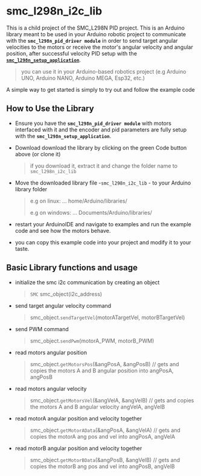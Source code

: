 # smc_l298n_i2c_lib
This is a child project of the SMC_L298N PID project. This is an Arduino library meant to be used in your Arduino robotic project to communicate with the **`smc_l298n_pid_driver module`** in order to send target angular velocities to the motors or receive the motor's angular velocity and angular position, after successful velocity PID setup with the [**`smc_l298n_setup_application`**](https://github.com/samuko-things-company/smc_l298n_setup_application).

> you can use it in your Arduino-based robotics project (e.g Arduino UNO, Arduino NANO, Arduino MEGA, Esp32, etc.)

A simple way to get started is simply to try out and follow the example code


## How to Use the Library
- Ensure you have the **`smc_l298n_pid_driver module`** with motors interfaced with it and the encoder and pid parameters are fully setup with the **`smc_l298n_setup_application`**.

- Download download the library by clicking on the green Code button above (or clone it)
  > if you download it, extract it and change the folder name to `smc_l298n_i2c_lib`

- Move the downloaded library file -`smc_l298n_i2c_lib` - to your Arduino library folder
  > e.g on linux: ... home/Arduino/libraries/
  >
  > e.g on windows: ... Documents/Arduino/libraries/

- restart your ArduinoIDE and navigate to examples and run the example code and see how the motors behave.

- you can copy this example code into your project and modify it to your taste.


## Basic Library functions and usage

- initialize the smc i2c communication by creating an object
  > `SMC` smc_object(i2c_address)

- send target angular velocity command
  > smc_object.`sendTargetVel`(motorATargetVel, motorBTargetVel)

- send PWM command
  > smc_object.`sendPwm`(motorA_PWM, motorB_PWM)

- read motors angular position
  > smc_object.`getMotorsPos`(&angPosA, &angPosB) // gets and copies the motors A and B angular position into angPosA, angPosB

- read motors angular velocity
  > smc_object.`getMotorsVel`(&angVelA, &angVelB) // gets and copies the motors A and B angular velocity angVelA, angVelB

- read motorA angular position and velocity together
  > smc_object.`getMotorAData`(&angPosA, &angVelA) // gets and copies the motorA ang pos and vel into angPosA, angVelA

- read motorB angular position and velocity together
  > smc_object.`getMotorBData`(&angPosB, &angVelB) // gets and copies the motorB ang pos and vel into angPosB, angVelB
